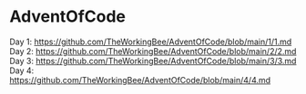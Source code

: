# AdventOfCode
Day 1: https://github.com/TheWorkingBee/AdventOfCode/blob/main/1/1.md 
Day 2: https://github.com/TheWorkingBee/AdventOfCode/blob/main/2/2.md 
Day 3: https://github.com/TheWorkingBee/AdventOfCode/blob/main/3/3.md 
Day 4: https://github.com/TheWorkingBee/AdventOfCode/blob/main/4/4.md 
